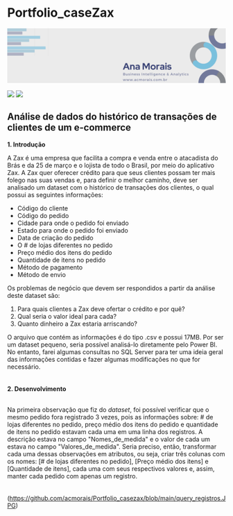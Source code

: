 # Portfolio_caseZax

<img src="https://github.com/acmorais/AnaMorais/blob/main/Ana%20Morais_lkd.png">

[<img src="https://img.shields.io/badge/linkedin-%230077B5.svg?&style=for-the-badge&logo=linkedin&logoColor=white" />](https://www.linkedin.com/in/anacmorais/) [<img src="https://img.shields.io/badge/Visite_meu_Site-%23E4405F.svg?&style=for-the-badge&logo=site&logoColor=white" />](https://www.acmorais.com.br/) 

## Análise de dados do histórico de transações de clientes de um e-commerce

**1.	Introdução**

 A Zax é uma empresa que facilita a compra e venda entre o atacadista do Brás e da 25 de março e o lojista de todo o Brasil, por meio do aplicativo Zax.
A Zax quer oferecer crédito para que seus clientes possam ter mais folego nas suas vendas e, para definir o melhor caminho, deve ser analisado um dataset com o histórico de transações dos clientes, o qual possui as seguintes informações:

* Código do cliente
* Código do pedido
* Cidade para onde o pedido foi enviado
* Estado para onde o pedido foi enviado
* Data de criação do pedido
* O # de lojas diferentes no pedido
* Preço médio dos itens do pedido
* Quantidade de itens no pedido
* Método de pagamento
*	Método de envio
 
 
Os problemas de negócio que devem ser respondidos a partir da análise deste dataset são:
1)	Para quais clientes a Zax deve ofertar o crédito e por quê?
2)	Qual seria o valor ideal para cada?
3)	Quanto dinheiro a Zax estaria arriscando?

O arquivo que contém as informações é do tipo .csv e possui 17MB. Por ser um dataset pequeno, seria possível analisá-lo diretamente pelo Power BI. No entanto, farei algumas consultas no SQL Server para ter uma ideia geral das informações contidas e fazer algumas modificações no que for necessário.
  <br/>
  <br/>
  <br/>
  **2.	Desenvolvimento**
<br/>
<br/>

   Na primeira observação que fiz do *dataset*, foi possível verificar que o mesmo pedido fora registrado 3 vezes, pois as informações sobre: # de lojas diferentes no pedido, preço médio dos itens do pedido e quantidade de itens no pedido estavam cada uma em uma linha dos registros. A descrição estava no campo "Nomes_de_medida" e o valor de cada um estava no campo "Valores_de_medida". Seria preciso, então, transformar cada uma dessas observações em atributos, ou seja, criar três colunas com os nomes: [# de lojas diferentes no pedido], [Preço médio dos itens] e [Quantidade de itens], cada uma com seus respectivos valores e, assim, manter cada pedido com apenas um registro.  
   <br/>
   <br/>
(https://github.com/acmorais/Portfolio_casezax/blob/main/query_registros.JPG)
